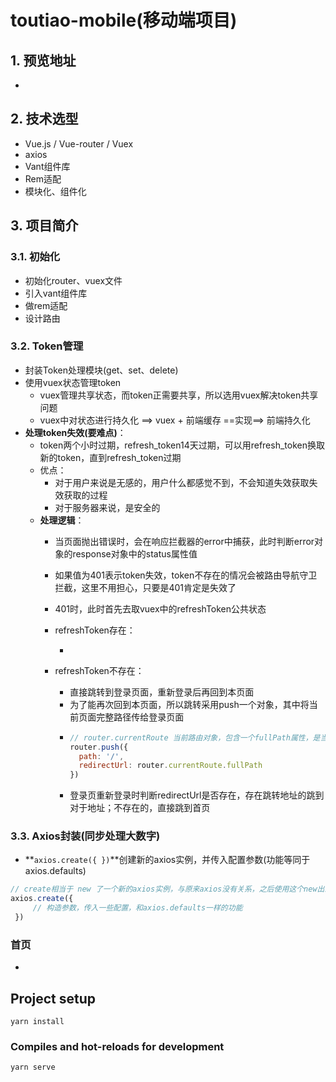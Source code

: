 # toutiao-mobile(移动端项目)

## 1. 预览地址

 - 

## 2. 技术选型

 - Vue.js / Vue-router / Vuex
 - axios
 - Vant组件库
 - Rem适配
 - 模块化、组件化

## 3. 项目简介

### 3.1. 初始化

 - 初始化router、vuex文件
 - 引入vant组件库
 - 做rem适配
 - 设计路由

### 3.2. Token管理

 - 封装Token处理模块(get、set、delete)
 - 使用vuex状态管理token
   - vuex管理共享状态，而token正需要共享，所以选用vuex解决token共享问题
   - vuex中对状态进行持久化 ==> vuex + 前端缓存 ==实现==> 前端持久化 
- **处理token失效(要难点)**：
  - token两个小时过期，refresh_token14天过期，可以用refresh_token换取新的token，直到refresh_token过期
  - 优点：
    - 对于用户来说是无感的，用户什么都感觉不到，不会知道失效获取失效获取的过程
    - 对于服务器来说，是安全的
  - **处理逻辑**：
    - 当页面抛出错误时，会在响应拦截器的error中捕获，此时判断error对象的response对象中的status属性值
    - 如果值为401表示token失效，token不存在的情况会被路由导航守卫拦截，这里不用担心，只要是401肯定是失效了
    - 401时，此时首先去取vuex中的refreshToken公共状态
    - refreshToken存在：
      
      - 
    - refreshToken不存在：
      - 直接跳转到登录页面，重新登录后再回到本页面
      - 为了能再次回到本页面，所以跳转采用push一个对象，其中将当前页面完整路径传给登录页面
      - ```js
        // router.currentRoute 当前路由对象，包含一个fullPath属性，是当前完整路径
        router.push({ 
          path: '/', 
          redirectUrl: router.currentRoute.fullPath 
        })
        ```
      - 登录页重新登录时判断redirectUrl是否存在，存在跳转地址的跳到对于地址；不存在的，直接跳到首页



### 3.3. Axios封装(同步处理大数字)

 - **`axios.create({ })`**创建新的axios实例，并传入配置参数(功能等同于axios.defaults)
```js
// create相当于 new 了一个新的axios实例，与原来axios没有关系，之后使用这个new出来的新实例 
axios.create({
     // 构造参数，传入一些配置，和axios.defaults一样的功能
 })
```



### 首页

 - 

## Project setup

```
yarn install
```

### Compiles and hot-reloads for development
```
yarn serve
```

